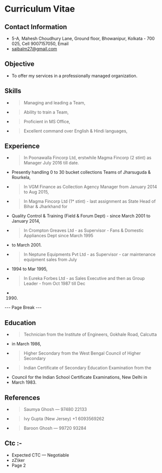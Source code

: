 # Curriculum Vitae

## Contact Information

* 5-A, Mahesh Choudhury Lane, Ground floor, Bhowanipur, Kolkata - 700 025, Cell 9007157050, Email
* saibalm27@gmail.com


## Objective

* To offer my services in a professionally managed organization.


## Skills

* > Managing and leading a Team,
* > Ability to train a Team,
* > Proficient in MS Office,
* > Excellent command over English & Hindi languages,


## Experience

* > In Poonawalla Fincorp Ltd, erstwhile Magma Fincorp (2 stint) as Manager July 2016 till date.
* Presently handling 0 to 30 bucket collections Teams of Jharsuguda & Rourkela,
* > In VGM Finance as Collection Agency Manager from January 2014 to Aug 2015,
* > In Magma Fincorp Ltd (1* stint) - last assignment as State Head of Bihar & Jharkhand for
* Quality Control & Training (Field & Forum Dept) - since March 2001 to January 2014,
* > In Crompton Greaves Ltd - as Supervisor - Fans & Domestic Appliances Dept since March 1995
* to March 2001.
* > In Neptune Equipments Pvt Ltd - as Supervisor - car maintenance equipment sales from July
* 1994 to Mar 1995,
* > In Eureka Forbes Ltd - as Sales Executive and then as Group Leader - from Oct 1987 till Dec
* 1990.
--- Page Break ---


## Education

* > Technician from the Institute of Engineers, Gokhale Road, Calcutta
* in March 1986,
* > Higher Secondary from the West Bengal Council of Higher Secondary
* > Indian Certificate of Secondary Education Examination from the
* Council for the Indian School Certificate Examinations, New Delhi in
* March 1983.


## References

* > Saumya Ghosh — 97480 22133
* > Ivy Gupta (New Jersey) +1 6093569262
* > Baroon Ghosh — 99720 93284


## Ctc :-

* Expected CTC — Negotiable
* zZ\ker
* Page 2

